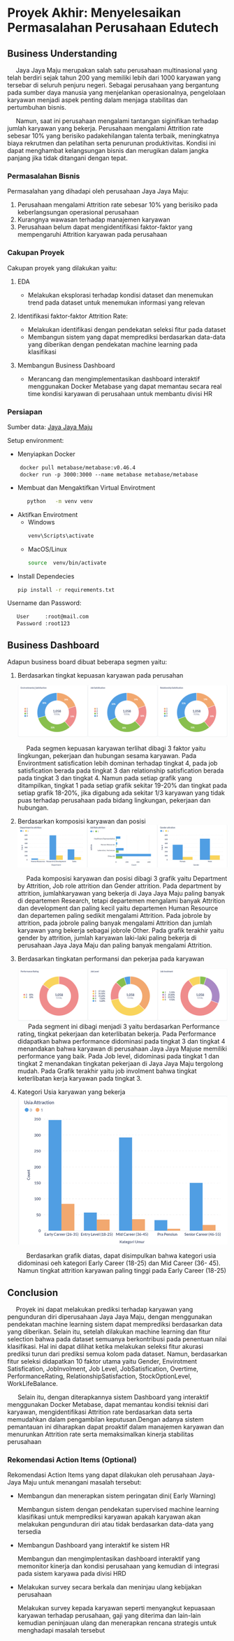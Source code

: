# Proyek Akhir: Menyelesaikan Permasalahan Perusahaan Edutech

## Business Understanding

&nbsp;&nbsp;&nbsp;&nbsp;&nbsp;Jaya Jaya Maju merupakan salah satu perusahaan multinasional yang telah berdiri sejak tahun 200 yang memiliki lebih dari 1000 karyawan yang tersebar di seluruh penjuru negeri. Sebagai perusahaan yang bergantung pada sumber daya manusia yang menjelankan operasionalnya, pengelolaan karyawan menjadi aspek penting dalam menjaga stabilitas dan pertumbuhan bisnis.

&nbsp;&nbsp;&nbsp;&nbsp;&nbsp;Namun, saat ini perusahaan mengalami tantangan siginifikan terhadap jumlah karyawan yang bekerja. Perusahaan mengalami Attrition rate sebesar 10% yang berisiko padakehilangan talenta terbaik, meningkatnya biaya rekrutmen dan pelatihan serta penurunan produktivitas. Kondisi ini dapat menghambat kelangsungan bisnis dan merugikan dalam jangka panjang jika tidak ditangani dengan tepat.

### Permasalahan Bisnis

Permasalahan yang dihadapi oleh perusahaan Jaya Jaya Maju:
1. Perusahaan mengalami Attrition rate sebesar 10% yang berisiko pada keberlangsungan operasional perusahaan
2. Kurangnya wawasan terhadap manajemen karyawan
3. Perusahaan belum dapat mengidentifikasi faktor-faktor yang mempengaruhi Attrition karyawan pada perusahaan

### Cakupan Proyek

Cakupan proyek yang dilakukan yaitu:
1. EDA
   - Melakukan eksplorasi terhadap kondisi dataset dan menemukan trend pada dataset untuk menemukan informasi yang relevan
3. Identifikasi faktor-faktor Attrition Rate:
   - Melakukan identifikasi dengan pendekatan seleksi fitur pada dataset
   - Membangun sistem yang dapat memprediksi berdasarkan data-data yang diberikan dengan pendekatan machine learning pada klasifikasi
   
3. Membangun Business Dashboard
   - Merancang dan mengimplementasikan dashboard interaktif menggunakan Docker Metabase yang dapat memantau secara real time kondisi karyawan di perusahaan untuk membantu divisi HR

### Persiapan

Sumber data: [Jaya Jaya Maju](https://github.com/dicodingacademy/dicoding_dataset/tree/main/employee)

Setup environment:
- Menyiapkan Docker
```
    docker pull metabase/metabase:v0.46.4
    docker run -p 3000:3000 --name metabase metabase/metabase
```
- Membuat dan Mengaktifkan Virtual Envirotment
   ```bash
      python   -m venv venv
   ```
- Aktifkan Envirotment
  - Windows
    ```bash
    venv\Scripts\activate
    ```
  - MacOS/Linux
    ```bash
    source  venv/bin/activate
    ```
- Install Dependecies
  ```bash
  pip install -r requirements.txt
  ```
  

Username dan Password:
```
   User     :root@mail.com
   Password :root123
```
## Business Dashboard

Adapun business board dibuat beberapa segmen yaitu:
1. Berdasarkan tingkat kepuasan karyawan pada perusahan

   ![Dashboard](https://raw.githubusercontent.com/Junazidomi/latihan-branch/refs/heads/main/Dashboard%20(5).png)
   
   &nbsp;&nbsp;&nbsp;&nbsp;&nbsp;Pada segmen kepuasan karyawan terlihat dibagi 3 faktor yaitu lingkungan, pekerjaan dan hubungan sesama karyawan. Pada Environtment    satisfication lebih dominan terhadap tingkat 4, pada job satisfication berada pada tingkat 3 dan relationship satisfication berada pada tingkat 3 dan               tingkat 4. Namun pada setiap grafik yang ditampilkan, tingkat 1 pada setiap grafik sekitar 19-20% dan tingkat pada setiap grafik 18-20%, jika digabung ada          sekitar 1/3 karyawan yang tidak puas terhadap perusahaan pada bidang lingkungan, pekerjaan dan hubungan.
   
2. Berdasarkan komposisi karyawan dan posisi
   ![Dashboard](https://raw.githubusercontent.com/Junazidomi/latihan-branch/refs/heads/main/Dashboard%20(2).png)

   &nbsp;&nbsp;&nbsp;&nbsp;&nbsp;Pada komposisi karyawan dan posisi dibagi 3 grafik yaitu Department by Attrition, Job role attrition dan Gender attrition.  Pada      department by attrition, jumlahkaryawan yang bekerja di Jaya Jaya Maju paling banyak di departemen Research, tetapi departemen mengalami banyak Attrition dan       development dan paling kecil yaitu departemen Human Resource dan departemen paling sedikit mengalami Attrition. Pada jobrole by attrition, pada jobrole paling      banyak mengalami Attrition dan jumlah karyawan yang bekerja sebagai jobrole Other. Pada grafik terakhir yaitu gender by attrition, jumlah karyawan laki-laki        paling bekerja di perusahaan Jaya Jaya Maju dan paling banyak mengalami Attrition.
   
3. Berdasarkan tingkatan performansi dan pekerjaa pada karyawan
   
   ![Dashboard](https://raw.githubusercontent.com/Junazidomi/latihan-branch/refs/heads/main/Dashboard%20(3).png)
   &nbsp;&nbsp;&nbsp;&nbsp;&nbsp; Pada segment ini dibagi menjadi 3 yaitu berdasarkan Performance rating, tingkat pekerjaan dan keterlibatan bekerja. Pada             Performance didapatkan bahwa performance didominasi pada tingkat 3 dan tingkat 4 menandakan bahwa karyawan di perusahaan Jaya Jaya Majuse memiliki performance      yang baik. Pada Job level, didominasi pada tingkat 1 dan tingkat 2 menandakan tingkatan pekerjaan di Jaya Jaya Maju tergolong mudah. Pada Grafik terakhir yaitu    job involment bahwa tingkat keterlibatan kerja karyawan pada tingkat 3.
   
4. Kategori Usia karyawan yang bekerja
   ![Dashboard](https://raw.githubusercontent.com/Junazidomi/latihan-branch/refs/heads/main/Dashboard%20(4).png)

   &nbsp;&nbsp;&nbsp;&nbsp;&nbsp;Berdasarkan grafik diatas, dapat disimpulkan bahwa kategori usia didominasi oeh kategori Early Career (18-25) dan Mid Career (36-     45). Namun tingkat attrition karyawan paling tinggi pada Early Career (18-25)


## Conclusion

&nbsp;&nbsp;&nbsp;&nbsp;&nbsp;Proyek ini dapat melakukan prediksi terhadap karyawan yang pengunduran diri diperusahaan Jaya Jaya Maju, dengan menggunakan pendekatan machine learning sistem dapat memprediksi berdasarkan data yang diberikan. Selain itu, setelah dilakukan machine learning dan fitur selection bahwa pada dataset semuanya berkontribusi pada penentuan nilai klasifikasi. Hal ini dapat dilihat ketika melakukan seleksi fitur akurasi prediksi turun dari prediksi semua kolom pada dataset. Namun, berdasarkan fitur seleksi didapatkan 10 faktor utama yaitu Gender, Envirotment Satisfication, JobInvolment, Job Level, JobSatisfication, Overtime, PerformanceRating, RelationshipSatisfaction, StockOptionLevel, WorkLifeBalance.

&nbsp;&nbsp;&nbsp;&nbsp;&nbsp; Selain itu, dengan diterapkannya sistem Dashboard yang interaktif menggunakan Docker Metabase, dapat memantau kondisi teknisi dari karyawan, mengidentifikasi Attrition rate berdasarkan data serta memudahkan dalam pengambilan keputusan.Dengan adanya sistem pemantauan ini diharapkan dapat proaktif dalam manajemen karyawan dan menurunkan Attrition rate serta memaksimalkan kinerja stabilitas perusahaan

### Rekomendasi Action Items (Optional)

Rekomendasi Action Items yang dapat dilakukan oleh perusahaan Jaya-Jaya Maju untuk menangani masalah tersebut:

- Membangun dan menerapkan sistem peringatan dini( Early Warning)
  
  Membangun sistem dengan pendekatan supervised machine learning klasifikasi untuk memprediksi karyawan apakah karyawan akan melakukan pengunduran diri atau tidak    berdasarkan data-data yang tersedia
  
- Membangun Dashboard yang interaktif ke sistem HR

  Membangun dan mengimplentasikan dashboard interaktif yang memonitor kinerja dan kondisi perusahaan yang kemudian di integrasi pada sistem karyawa pada divisi HRD
  
- Melakukan survey secara berkala dan meninjau ulang kebijakan perusahaan

  Melakukan survey kepada karyawan seperti menyangkut kepuasaan karyawan terhadap perusahaan, gaji yang diterima dan lain-lain kemudian peninjauan ulang dan          menerapkan rencana strategis untuk menghadapi masalah tersebut
  

